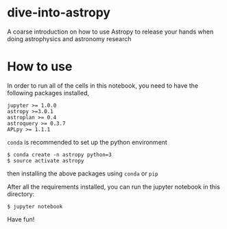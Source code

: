 # dive-into-astropy
A coarse introduction on how to use Astropy to release your hands when doing astrophysics and astronomy research

# How to use
In order to run all of the cells in this notebook, you need to have the following packages installed, 

```text
jupyter >= 1.0.0
astropy >=3.0.1
astroplan >= 0.4
astroquery >= 0.3.7
APLpy >= 1.1.1
```

`conda` is recommended to set up the python environment

```shell
$ conda create -n astropy python=3
$ source activate astropy
```

then installing the above packages using `conda` or `pip`


After all the requirements installed, you can run the jupyter notebook in this directory:

```shell
$ jupyter notebook
```

Have fun!
